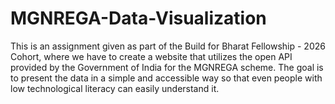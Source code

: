# MGNREGA-Data-Visualization
This is an assignment given as part of the Build for Bharat Fellowship - 2026 Cohort, where we have to create a website that utilizes the open API provided by the Government of India for the MGNREGA scheme. The goal is to present the data in a simple and accessible way so that even people with low technological literacy can easily understand it.
